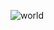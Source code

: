 

![world]([https://wx2.sinaimg.cn/mw690/005MCs32gy1fxb45sem9qj3076076wey.jpg](https://cdn.jsdelivr.net/gh/770818354/-@master/image/v2-d5e2863430145cb92b61b523d4762319_720w.1gty3rlzmk00.webp)https://cdn.jsdelivr.net/gh/770818354/-@master/image/v2-d5e2863430145cb92b61b523d4762319_720w.1gty3rlzmk00.webp)
